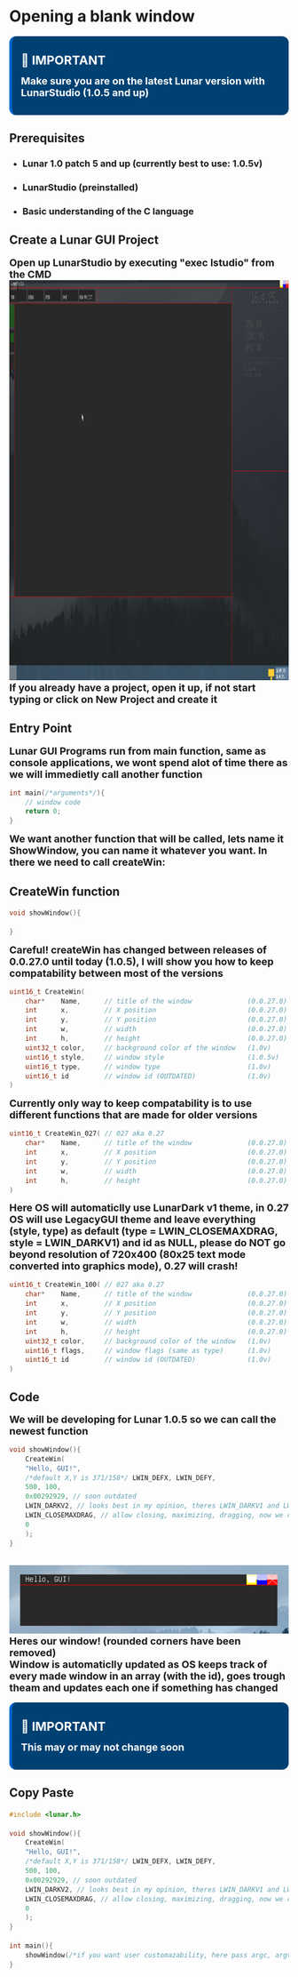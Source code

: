 # Opening a blank window

<div style="
    background-color:#004173;
    border-left: 5px solid #0066cc;
    color: #ffffff;
    border-radius: 12px;
    padding: 16px;
    margin: 16px 0;
    box-shadow: 0 2px 8px rgba(255, 255, 255, 0.1);
">

<span style="font-size:22px ; font-weight: bold;">🔷 IMPORTANT</span>

<span style="font-size:18px ; font-weight: bold;">Make sure you are on the latest Lunar version with LunarStudio (1.0.5 and up)</span>


</div>


## Prerequisites
* ### Lunar 1.0 patch 5 and up (currently best to use: 1.0.5v)
* ### LunarStudio (preinstalled)
* ### Basic understanding of the C language

## Create a Lunar GUI Project
<span style="font-size:18px ; font-weight: bold;">Open up LunarStudio by executing "exec lstudio" from the CMD</span>
<br>
<img src="lunarstudio.png" alt="Description" width="1280" height="720">
<br>
<span style="font-size:18px ; font-weight: bold;">If you already have a project, open it up, if not start typing or click on New Project and create it</span>

## Entry Point
<span style="font-size:18px ; font-weight: bold;">Lunar GUI Programs run from main function, same as console applications, we wont spend alot of time there as we will immedietly call another
function</span>

```c
int main(/*arguments*/){
    // window code
    return 0;
}
```
<span style="font-size:18px ; font-weight: bold;">We want another function that will be called,
lets name it ShowWindow, you can name it whatever you want. In there we need to call 
createWin: </span>

## CreateWin function
```c
void showWindow(){

}
```
<span style="font-size:18px ; font-weight: bold;">Careful! createWin has changed between releases of
0.0.27.0 until today (1.0.5), I will show you how to keep compatability between most of the versions</span>

```c
uint16_t CreateWin(
    char*    Name,      // title of the window              (0.0.27.0)
    int      x,         // X position                       (0.0.27.0)
    int      y,         // Y position                       (0.0.27.0)
    int      w,         // width                            (0.0.27.0) [maxWidth introduced at 80]
    int      h,         // height                           (0.0.27.0) [maxHeight introduced at 25]
    uint32_t color,     // background color of the window   (1.0v)     [soon outdated]
    uint16_t style,     // window style                     (1.0.5v)
    uint16_t type,      // window type                      (1.0v)
    uint16_t id         // window id (OUTDATED)             (1.0v)
)
```
<span style="font-size:18px ; font-weight: bold;">Currently only way to keep compatability is to use different
functions that are made for older versions</span>

```c
uint16_t CreateWin_027( // 027 aka 0.27
    char*    Name,      // title of the window              (0.0.27.0)
    int      x,         // X position                       (0.0.27.0)
    int      y,         // Y position                       (0.0.27.0)
    int      w,         // width                            (0.0.27.0) [maxWidth introduced at 80]
    int      h,         // height                           (0.0.27.0) [maxHeight introduced at 25]
)
```
<span style="font-size:18px ; font-weight: bold;">Here OS will automaticlly use LunarDark v1 theme, in 0.27 OS will use LegacyGUI theme and leave
everything (style, type) as default (type = LWIN_CLOSEMAXDRAG, style = LWIN_DARKV1) and id as NULL, please do NOT
go beyond resolution of 720x400 (80x25 text mode converted into graphics mode), 0.27 will crash!</span>

```c
uint16_t CreateWin_100( // 027 aka 0.27
    char*    Name,      // title of the window              (0.0.27.0)
    int      x,         // X position                       (0.0.27.0)
    int      y,         // Y position                       (0.0.27.0)
    int      w,         // width                            (0.0.27.0) [maxWidth introduced at 80]
    int      h,         // height                           (0.0.27.0) [maxHeight introduced at 25]
    uint32_t color,     // background color of the window   (1.0v)
    uint16_t flags,     // window flags (same as type)      (1.0v)
    uint16_t id         // window id (OUTDATED)             (1.0v)
)


```
## Code
<span style="font-size:18px ; font-weight: bold;">We will be developing for Lunar 1.0.5 so we can call the newest
function</span>

```c
void showWindow(){
    CreateWin(
    "Hello, GUI!", 
    /*default X,Y is 371/158*/ LWIN_DEFX, LWIN_DEFY, 
    500, 100,
    0x00292929, // soon outdated
    LWIN_DARKV2, // looks best in my opinion, theres LWIN_DARKV1 and LWIN_FROST
    LWIN_CLOSEMAXDRAG, // allow closing, maximizing, dragging, now we can go and disable those stuff (LWIN_CLOSEMAX) // disable drag (LWIN_CLOSEDRAG) // disable maximizing (LWIN_DRAG) // only allow drag
    0
    );
}
```
<br>
<img src="gui1.png">
<br>
<span style="font-size:18px ; font-weight: bold;">Heres our window!</span>
<span style="font-size:18px ; font-weight: bold;">(rounded corners have been removed)</span>
<br>
<span style="font-size:18px ; font-weight: bold;">Window is automaticlly updated as OS keeps track of every made window in an array (with the id), goes trough theam and updates each one if something has changed</span>

<div style="
    background-color:#004173;
    border-left: 5px solid #0066cc;
    color: #ffffff;
    border-radius: 12px;
    padding: 16px;
    margin: 16px 0;
    box-shadow: 0 2px 8px rgba(255, 255, 255, 0.1);
">

<span style="font-size:22px ; font-weight: bold;">🔷 IMPORTANT</span>

<span style="font-size:18px ; font-weight: bold;">This may or may not change soon</span>

</div>

## Copy Paste
```c
#include <lunar.h>

void showWindow(){
    CreateWin(
    "Hello, GUI!", 
    /*default X,Y is 371/158*/ LWIN_DEFX, LWIN_DEFY, 
    500, 100,
    0x00292929, // soon outdated
    LWIN_DARKV2, // looks best in my opinion, theres LWIN_DARKV1 and LWIN_FROST
    LWIN_CLOSEMAXDRAG, // allow closing, maximizing, dragging, now we can go and disable those stuff (LWIN_CLOSEMAX) // disable drag (LWIN_CLOSEDRAG) // disable maximizing (LWIN_DRAG) // only allow drag
    0
    );
}

int main(){
    showWindow(/*if you want user customazability, here pass argc, argv... and make sure function definition uses that*/);
}

```